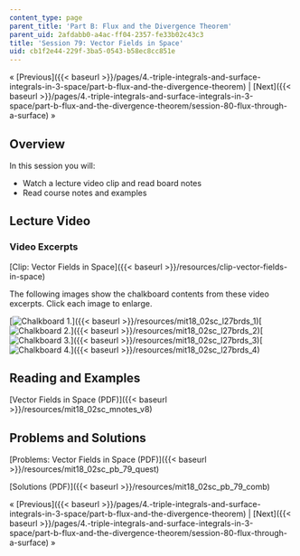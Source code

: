 ```yaml
---
content_type: page
parent_title: 'Part B: Flux and the Divergence Theorem'
parent_uid: 2afdabb0-a4ac-ff04-2357-fe33b02c43c3
title: 'Session 79: Vector Fields in Space'
uid: cb1f2e44-229f-3ba5-0543-b58ec8cc851e
---
```


« [Previous]({{< baseurl >}}/pages/4.-triple-integrals-and-surface-integrals-in-3-space/part-b-flux-and-the-divergence-theorem) | [Next]({{< baseurl >}}/pages/4.-triple-integrals-and-surface-integrals-in-3-space/part-b-flux-and-the-divergence-theorem/session-80-flux-through-a-surface) »

Overview
--------

In this session you will:

*   Watch a lecture video clip and read board notes
*   Read course notes and examples

Lecture Video
-------------

### Video Excerpts

[Clip: Vector Fields in Space]({{< baseurl >}}/resources/clip-vector-fields-in-space)

The following images show the chalkboard contents from these video excerpts. Click each image to enlarge.

[![Chalkboard 1.](BASEURL_PLACEHOLDER/resources/mit18_02sc_l27brds_1a)]({{< baseurl >}}/resources/mit18_02sc_l27brds_1)[![Chalkboard 2.](BASEURL_PLACEHOLDER/resources/mit18_02sc_l27brds_2a)]({{< baseurl >}}/resources/mit18_02sc_l27brds_2)[![Chalkboard 3.](BASEURL_PLACEHOLDER/resources/mit18_02sc_l27brds_3a)]({{< baseurl >}}/resources/mit18_02sc_l27brds_3)[![Chalkboard 4.](BASEURL_PLACEHOLDER/resources/mit18_02sc_l27brds_4a)]({{< baseurl >}}/resources/mit18_02sc_l27brds_4)

Reading and Examples
--------------------

[Vector Fields in Space (PDF)]({{< baseurl >}}/resources/mit18_02sc_mnotes_v8)

Problems and Solutions
----------------------

[Problems: Vector Fields in Space (PDF)]({{< baseurl >}}/resources/mit18_02sc_pb_79_quest)

[Solutions (PDF)]({{< baseurl >}}/resources/mit18_02sc_pb_79_comb)

« [Previous]({{< baseurl >}}/pages/4.-triple-integrals-and-surface-integrals-in-3-space/part-b-flux-and-the-divergence-theorem) | [Next]({{< baseurl >}}/pages/4.-triple-integrals-and-surface-integrals-in-3-space/part-b-flux-and-the-divergence-theorem/session-80-flux-through-a-surface) »